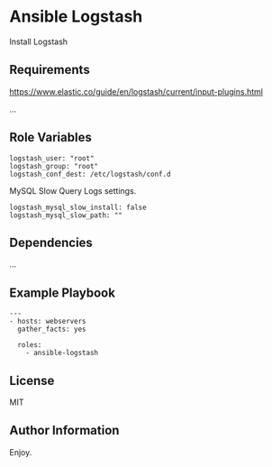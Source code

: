 Ansible Logstash
================

Install Logstash

Requirements
------------

https://www.elastic.co/guide/en/logstash/current/input-plugins.html

...

Role Variables
--------------

    logstash_user: "root"
    logstash_group: "root"
    logstash_conf_dest: /etc/logstash/conf.d
    
MySQL Slow Query Logs settings.
    
    logstash_mysql_slow_install: false
    logstash_mysql_slow_path: ""

Dependencies
------------

...

Example Playbook
----------------

    ---
    - hosts: webservers
      gather_facts: yes
    
      roles:
        - ansible-logstash

License
-------

MIT

Author Information
------------------

Enjoy.
